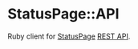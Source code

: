 # StatusPage::API

Ruby client for [StatusPage](https://www.statuspage.io/) [REST API](https://doers.statuspage.io/api/v1/).
